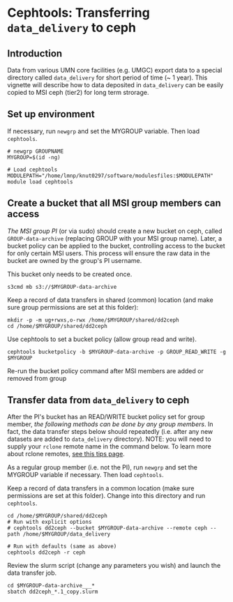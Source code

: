 # Cephtools: Transferring `data_delivery` to ceph


## Introduction

Data from various UMN core facilities (e.g. UMGC) export data to a special directory called `data_delivery` for short period of time (~ 1 year). This vignette will describe how to data deposited in `data_delivery` can be easily copied to MSI ceph (tier2) for long term strorage. 



## Set up environment


If necessary, run `newgrp` and set the MYGROUP variable. Then load `cephtools`.


```
# newgrp GROUPNAME
MYGROUP=$(id -ng)

# Load cephtools
MODULEPATH="/home/lmnp/knut0297/software/modulesfiles:$MODULEPATH" module load cephtools
```





## Create a bucket that all MSI group members can access

*The MSI group PI* (or via sudo) should create a new bucket on ceph, called `GROUP-data-archive` (replacing GROUP with your MSI group name). Later, a bucket policy can be applied to the bucket, controlling access to the bucket for only certain MSI users. This process will ensure the raw data in the bucket are owned by the group's PI username. 

This bucket only needs to be created once.




```
s3cmd mb s3://$MYGROUP-data-archive
```

Keep a record of data transfers in shared (common) location (and make sure group permissions are set at this folder):

```
mkdir -p -m ug+rwxs,o-rwx /home/$MYGROUP/shared/dd2ceph
cd /home/$MYGROUP/shared/dd2ceph
```


Use cephtools to set a bucket policy (allow group read and write). 

```
cephtools bucketpolicy -b $MYGROUP-data-archive -p GROUP_READ_WRITE -g $MYGROUP
```


Re-run the bucket policy command after MSI members are added or removed from group




## Transfer data from `data_delivery` to ceph

After the PI's bucket has an READ/WRITE bucket policy set for group member, *the following methods can be done by any group members*. In fact, the data transfer steps below should repeatedly (i.e. after any new datasets are added to `data_delivery` directory). NOTE: you will need to supply your `rclone` remote name in the command below. To learn more about rclone remotes, [see this tips page](https://github.umn.edu/knut0297org/software_tips/tree/main/rclone#umn-tier2-ceph).



As a regular group member (i.e. not the PI), run `newgrp` and set the MYGROUP variable if necessary. Then load `cephtools`.


Keep a record of data transfers in a common location (make sure permissions are set at this folder). Change into this directory and run `cephtools`.

```
cd /home/$MYGROUP/shared/dd2ceph
# Run with explicit options
# cephtools dd2ceph --bucket $MYGROUP-data-archive --remote ceph --path /home/$MYGROUP/data_delivery

# Run with defaults (same as above)
cephtools dd2ceph -r ceph
```



Review the slurm script (change any parameters you wish) and launch the data transfer job.

```
cd $MYGROUP-data-archive___*
sbatch dd2ceph_*.1_copy.slurm
```





